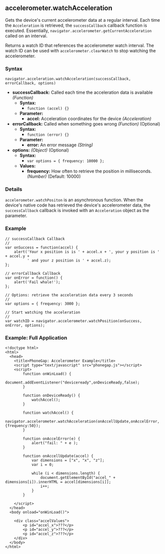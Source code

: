 accelerometer.watchAcceleration
-----------
Gets the device's current accelerometer data at a regular interval. Each time the `Acceleration` is retrieved, the `successCallback` callback function is executed. Essentially, `navigator.accelerometer.getCurrentAcceleration` called on an interval.

Returns a watch ID that references the accelerometer watch interval. The watch ID can be used with `accelerometer.clearWatch` to stop watching the accelerometer.

### Syntax ###
    navigator.acceleration.watchAcceleration(successCallback, errorCallback, options)
    
- __successCallback:__ Called each time the acceleration data is available _(Function)_
    - __Syntax:__
        - `function (accel) {}`
    - __Parameter:__
        - __accel:__ Acceleration coordinates for the device _(Acceleration)_
- __errorCallback:__ Called when something goes wrong _(Function)_ (Optional)
    - __Syntax:__
        - `function (error) {}`
    - __Parameter:__
        - __error:__ An error message _(String)_
- __options:__ _(Object)_ (Optional)
    - __Syntax:__
        - `var options = { frequency: 10000 };`
    - __Values:__
        - __frequency:__ How often to retrieve the position in milliseconds. _(Number)_ (Default: 10000)

### Details ###

`accelerometer.watchPositon` is an asynchronous function. When the device's native code has retrieved the device's accelerometer data, the `successCallback` callback is invoked with an `Acceleration` object as the parameter.

### Example ###

    // successCallback Callback
    //
    var onSuccess = function(accel) {
        alert('Your x position is is ' + accel.x + ', your y position is ' + accel.y +
              ' and your z position is ' + accel.z);
    };

    // errorCallback Callback
    var onError = function() {
        alert('Fail whale!');
    };

    // Options: retrieve the acceleration data every 3 seconds
    //
    var options = { frequency: 3000 };

    // Start watching the acceleration
    //
    var watchID = navigator.accelerometer.watchPosition(onSuccess, onError, options);
    
### Example: Full Application ###
    <!doctype html>
    <html>
      <head>
        <title>PhoneGap: Accelerometer Example</title>
        <script type="text/javascript" src="phonegap.js"></script>
        <script>
            function onWinLoad() {
        		document.addEventListener("deviceready",onDeviceReady,false);
        	}
        	
        	function onDeviceReady() {
        		watchAccel();
        	}

            function watchAccel() {
        		navigator.accelerometer.watchAcceleration(onAccellUpdate,onAccelError,{frequency:50});
          	}
          	
          	function onAccelError(e) {
        		alert("fail: " + e );
        	}

        	function onAccellUpdate(accel) {
        	    var dimensions = ["x", "x", "z"];
        	    var i = 0;
        	    
        	    while (i < dimensions.length) {
        	        document.getElementById("accel_" + dimensions[i]).innerHTML = accel[dimensions[i]];
        	        i++;
        	    }
        	}

        </script>
      </head>
      <body onload="onWinLoad()">

    	<div class="accelValues">
    	    <p id="accel_x">???</p>
    	    <p id="accel_y">???</p>
    	    <p id="accel_z">???</p>
    	</div>
      </body>
    </html>
